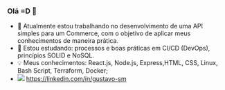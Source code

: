 ### Olá =D 👋

- 🔭 Atualmente estou trabalhando no desenvolvimento de uma API simples para um Commerce, com o objetivo de aplicar meus conhecimentos de maneira prática.
- 🌱 Estou estudando: processos e boas práticas em CI/CD (DevOps), princípios SOLID e NoSQL.
- 💡 Meus conhecimentos: React.js, Node.js, Express,HTML, CSS, Linux, Bash Script, Terraform, Docker;
- ![](https://raw.githubusercontent.com/gus-sm/gus-sm-profile/master/linkedin-icon.ico=250x250) https://linkedin.com/in/gustavo-sm
